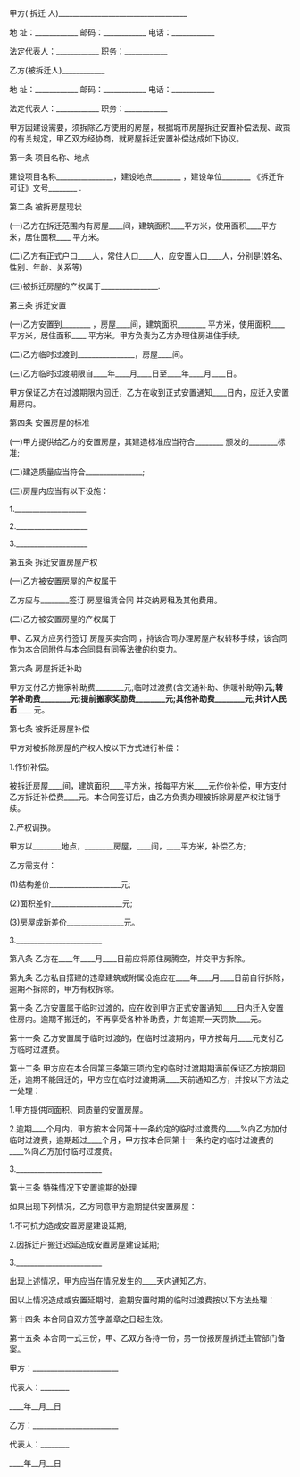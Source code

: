 
 


甲方(
拆迁
人)____________________________________


地 址：____________ 邮码：____________ 电话：____________


法定代表人：____________ 职务：____________


乙方(被拆迁人)____________


地 址：____________ 邮码：____________ 电话：____________


法定代表人：____________ 职务：____________


甲方因建设需要，须拆除乙方使用的房屋，根据城市房屋拆迁安置补偿法规、政策的有关规定，甲乙双方经协商，就房屋拆迁安置补偿达成如下协议。


第一条 项目名称、地点


建设项目名称________________，建设地点________ ，建设单位________ 《拆迁许可证》文号________ .


第二条 被拆房屋现状


(一)乙方在拆迁范围内有房屋____间，建筑面积____平方米，使用面积____平方米，居住面积____ 平方米。


(二)乙方有正式户口____人，常住人口____人，应安置人口____人，分别是(姓名、性别、年龄、关系等)


(三)被拆迁房屋的产权属于________________.


第三条 拆迁安置


(一)乙方安置到________ ，房屋____间，建筑面积________ 平方米，使用面积____ 平方米，居住面积____ 平方米。甲方负责为乙方办理住房进住手续。


(二)乙方临时过渡到________________，房屋____间。


(三)乙方临时过渡期限自____年____月____日至____年____月____日。


甲方保证乙方在过渡期限内回迁，乙方在收到正式安置通知____日内，应迁入安置用房内。


第四条 安置房屋的标准


(一)甲方提供给乙方的安置房屋，其建造标准应当符合________ 颁发的________标准;


(二)建造质量应当符合________________;


(三)房屋内应当有以下设施：


1.____________________


2.____________________


3.____________________


第五条 拆迁安置房屋产权


(一)乙方被安置房屋的产权属于


乙方应与________签订
房屋租赁合同
并交纳房租及其他费用。


(二)乙方被安置房屋的产权属于


甲、乙双方应另行签订
房屋买卖合同
，持该合同办理房屋产权转移手续，该合同作为本合同附件与本合同具有同等法律的约束力。


第六条 房屋拆迁补助


甲方支付乙方搬家补助费________元;临时过渡费(含交通补助、供暖补助等)____元;转学补助费________元;提前搬家奖励费________元;其他补助费________元;共计人民币________ 元。


第七条 被拆迁房屋补偿


甲方对被拆除房屋的产权人按以下方式进行补偿：


1.作价补偿。


被拆迁房屋____间，建筑面积____平方米，按每平方米____元作价补偿，甲方支付乙方拆迁补偿费____元。本合同签订后，由乙方负责办理被拆除房屋产权注销手续。


2.产权调换。


甲方以________地点，________房屋，____间，____平方米，补偿乙方;


乙方需支付：


(1)结构差价____________________元;


(2)面积差价____________________元;


(3)房屋成新差价________________元。


3.________________________


第八条 乙方在____年____月____日前应将原住房腾空，并交甲方拆除。


第九条 乙方私自搭建的违章建筑或附属设施应在____年____月____日前自行拆除，逾期不拆除的，甲方有权拆除。


第十条 乙方安置属于临时过渡的，应在收到甲方正式安置通知____日内迁入安置住房内。逾期不搬迁的，不再享受各种补助费，并每逾期一天罚款____元。


第十一条 乙方安置属于临时过渡的，在临时过渡期内，甲方按每月____元支付乙方临时过渡费。


第十二条 甲方应在本合同第三条第三项约定的临时过渡期期满前保证乙方按期回迁，逾期不能回迁的，甲方应在临时过渡期满____天前通知乙方，并按以下方法之一处理：


1.甲方提供同面积、同质量的安置房屋。


2.逾期____个月内，甲方按本合同第十一条约定的临时过渡费的____%向乙方加付临时过渡费，逾期超过____个月，甲方按本合同第十一条约定的临时过渡费的____%向乙方加付临时过渡费。


3.________________________


第十三条 特殊情况下安置逾期的处理


如果出现下列情况，乙方同意甲方逾期提供安置房屋：


1.不可抗力造成安置房屋建设延期;


2.因拆迁户搬迁迟延造成安置房屋建设延期;


3.________________________


出现上述情况，甲方应当在情况发生的____天内通知乙方。


因以上情况造成或安置延期时，逾期安置时期的临时过渡费按以下方法处理：


第十四条 本合同自双方签字盖章之日起生效。


第十五条 本合同一式三份，甲、乙双方各持一份，另一份报房屋拆迁主管部门备案。


甲方：________________________


代表人：________


____年__月__日


乙方：________________________


代表人：________


____年__月__日
 


 

 
 
 
 
 
  


  
 

  


  


  
 
 
 
 

